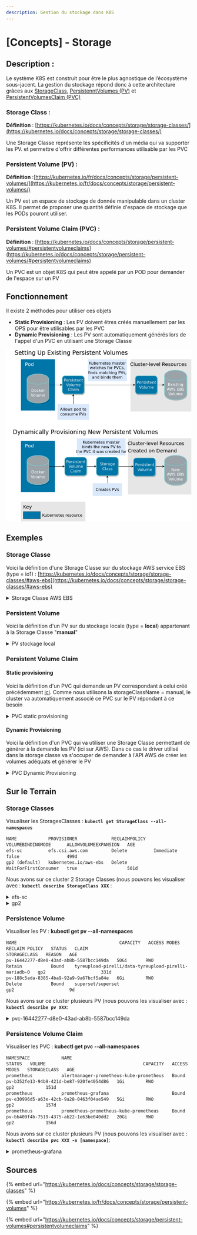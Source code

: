 ```yaml
---
description: Gestion du stockage dans K8S
---
```


# \[Concepts] - Storage

## Description :

Le système K8S est construit pour être le plus agnostique de l’écosystème sous-jacent. La gestion du stockage répond donc à cette architecture grâces aux [StorageClass](concepts-storage.md#storage-class), [PersistenntVolumes (PV)](concepts-storage.md#persistent-volume-pv) et [PersistentVolumesClaim (PVC)](concepts-storage.md#persistent-volume-claim-pvc)

### **Storage Class :**

**Définition** : [https://kubernetes.io/docs/concepts/storage/storage-classes/](https://kubernetes.io/docs/concepts/storage/storage-classes/)

Une Storage Classe représente les spécificités d'un média qui va supporter les PV. et permettre d'offrir différentes performances utilisable par les PVC

### **Persistent Volume (PV) :**

**Définition** :[https://kubernetes.io/fr/docs/concepts/storage/persistent-volumes/](https://kubernetes.io/fr/docs/concepts/storage/persistent-volumes/)

Un PV est un espace de stockage de donnée manipulable dans un cluster K8S. Il permet de proposer une quantité définie d'espace de stockage que les PODs pouront utiliser.

### **Persistent Volume Claim (PVC) :**

**Définition** : [https://kubernetes.io/docs/concepts/storage/persistent-volumes/#persistentvolumeclaims](https://kubernetes.io/docs/concepts/storage/persistent-volumes/#persistentvolumeclaims)

Un PVC est un objet K8S qui peut être appelé par un POD pour demander de l'espace sur un PV

## Fonctionnement

Il existe 2 méthodes pour utiliser ces objets

* **Static Provisioning** : Les PV doivent êtres créés manuellement par les OPS pour être utilisables par les PVC
* **Dynamic Provisioning** : Les PV sont automatiquement générés lors de l'appel d'un PVC en utilisant une Storage Classe

![](<../../.gitbook/assets/K8S--Storage PVC.png>)

## Exemples

### Storage Classe

Voici la définition d'une Storage Classe sur du stockage AWS service EBS (type = io1) : [https://kubernetes.io/docs/concepts/storage/storage-classes/#aws-ebs](https://kubernetes.io/docs/concepts/storage/storage-classes/#aws-ebs)

<details>

<summary>Storage Classe AWS EBS</summary>

```
apiVersion: storage.k8s.io/v1
kind: StorageClass
metadata:
  name: aws-ebs
provisioner: kubernetes.io/aws-ebs
parameters:
  type: io1
  iopsPerGB: "10"
  fsType: ext4
```

</details>

### Persistent Volume

Voici la définition d'un PV sur du stockage locale (type = **local**) appartenant à la Storage Classe "**manual**"

<details>

<summary>PV stockage local</summary>

```
apiVersion: v1
kind: PersistentVolume
metadata:
  name: task-pv-volume
  labels:
    type: local
spec:
  storageClassName: manual
  capacity:
    storage: 10Gi
  accessModes:
    - ReadWriteOnce
  hostPath:
    path: "/mnt/data"
```

</details>

### Persistent Volume Claim

#### Static provisioning

Voici la définition d'un PVC qui demande un PV correspondant à celui créé précédemment [ici](concepts-storage.md#persistent-volume). Comme nous utilisons la storageClassName = manual, le cluster va automatiquement associé ce PVC sur le PV répondant à ce besoin

<details>

<summary>PVC static provisioning</summary>

```
apiVersion: v1
kind: PersistentVolumeClaim
metadata:
  name: task-pv-claim
spec:
  storageClassName: manual
  accessModes:
    - ReadWriteOnce
  resources:
    requests:
      storage: 3Gi
```

</details>

#### **Dynamic Provisioning**

Voici la définition d'un PVC qui va utiliser une Storage Classe permettant de générer à la demande les PV (ici sur AWS). Dans ce cas le driver utilisé dans la storage classe va s'occuper de demander à l'API AWS de créer les volumes adéquats et générer le PV

<details>

<summary>PVC Dynamic Provisioning</summary>

```
apiVersion: v1
kind: PersistentVolumeClaim
metadata:
  name: task-pv-claim
spec:
  storageClassName: aws-ebs
  accessModes:
    - ReadWriteOnce
  resources:
    requests:
      storage: 3Gi
```

</details>

## Sur le Terrain

### Storage Classes

Visualiser les StoragesClasses : **`kubectl get StorageClass --all-namespaces`**

```
NAME            PROVISIONER             RECLAIMPOLICY   VOLUMEBINDINGMODE      ALLOWVOLUMEEXPANSION   AGE
efs-sc          efs.csi.aws.com         Delete          Immediate              false                  499d
gp2 (default)   kubernetes.io/aws-ebs   Delete          WaitForFirstConsumer   true                   501d
```

Nous avons sur ce cluster 2 Storage Classes (nous pouvons les visualiser avec : **`kubectl describe StorageClass XXX`** :

<details>

<summary>efs-sc</summary>

```
Name:            efs-sc
IsDefaultClass:  No
Annotations:     kubectl.kubernetes.io/last-applied-configuration={"apiVersion":"storage.k8s.io/v1","kind":"StorageClass","metadata":{"annotations":{},"name":"efs-sc"},"provisioner":"efs.csi.aws.com"}

Provisioner:           efs.csi.aws.com
Parameters:            <none>
AllowVolumeExpansion:  <unset>
MountOptions:          <none>
ReclaimPolicy:         Delete
VolumeBindingMode:     Immediate
Events:                <none>
```

</details>

<details>

<summary>gp2</summary>

```
Name:            gp2
IsDefaultClass:  Yes
Annotations:     kubectl.kubernetes.io/last-applied-configuration={"apiVersion":"storage.k8s.io/v1","kind":"StorageClass","metadata":{"annotations":{"storageclass.kubernetes.io/is-default-class":"true"},"name":"gp2"},"parameters":{"fsType":"ext4","type":"gp2"},"provisioner":"kubernetes.io/aws-ebs","volumeBindingMode":"WaitForFirstConsumer"}
,storageclass.kubernetes.io/is-default-class=true
Provisioner:           kubernetes.io/aws-ebs
Parameters:            fsType=ext4,type=gp2
AllowVolumeExpansion:  True
MountOptions:          <none>
ReclaimPolicy:         Delete
VolumeBindingMode:     WaitForFirstConsumer
Events:                <none>
```

</details>

### Persistence Volume

Visualiser les PV : **kubectl get pv --all-namespaces**

```
NAME                                       CAPACITY   ACCESS MODES   RECLAIM POLICY   STATUS   CLAIM                                                 STORAGECLASS   REASON   AGE
pv-16442277-d8e0-43ad-ab8b-5587bcc149da   50Gi       RWO            Retain           Bound    tyreupload-pirelli/data-tyreupload-pirelli-mariadb-0   gp2                     331d
pv-188c5ada-8385-4ba9-92a9-9a67bcf5a84e   6Gi        RWO            Delete           Bound    superset/superset                                      gp2                     9d
```

Nous avons sur ce cluster plusieurs PV (nous pouvons les visualiser avec : **`kubectl describe pv XXX`**:

<details>

<summary>pvc-16442277-d8e0-43ad-ab8b-5587bcc149da</summary>

```
Name:              pvc-16442277-d8e0-43ad-ab8b-5587bcc149da
Labels:            failure-domain.beta.kubernetes.io/region=eu-west-3
                   failure-domain.beta.kubernetes.io/zone=eu-west-3c
Annotations:       kubernetes.io/createdby: aws-ebs-dynamic-provisioner
                   pv.kubernetes.io/bound-by-controller: yes
                   pv.kubernetes.io/provisioned-by: kubernetes.io/aws-ebs
Finalizers:        [kubernetes.io/pv-protection]
StorageClass:      gp2
Status:            Bound
Claim:             tyreupload-pirelli/data-tyreupload-pirelli-mariadb-0
Reclaim Policy:    Retain
Access Modes:      RWO
VolumeMode:        Filesystem
Capacity:          50Gi
Node Affinity:     
  Required Terms:  
    Term 0:        failure-domain.beta.kubernetes.io/zone in [eu-west-3c]
                   failure-domain.beta.kubernetes.io/region in [eu-west-3]
Message:           
Source:
    Type:       AWSElasticBlockStore (a Persistent Disk resource in AWS)
    VolumeID:   aws://eu-west-3c/vol-0c6007de5b5e75569
    FSType:     ext4
    Partition:  0
    ReadOnly:   false
Events:         <none>
```

</details>

### Persistence Volume Claim

Visualiser les PVC : **kubectl get pvc --all-namespaces**

```
NAMESPACE            NAME                                                                                                             STATUS   VOLUME                                     CAPACITY   ACCESS MODES   STORAGECLASS   AGE
prometheus           alertmanager-prometheus-kube-prometheus   Bound    pv-b352fe13-94b9-421d-be87-920fe4054d86   1Gi        RWO            gp2            151d
prometheus           prometheus-grafana                        Bound    pv-e30996d5-a63e-42cb-9a28-0463f04ae549   5Gi        RWO            gp2            157d
prometheus           prometheus-prometheus-kube-prometheus     Bound    pv-bb409f4b-7519-4375-ab22-1e63be040dd2   20Gi       RWO            gp2            156d
```

Nous avons sur ce cluster plusieurs PV (nous pouvons les visualiser avec : **`kubectl describe pvc XXX -n [namespace]`**:

<details>

<summary>prometheus-grafana</summary>

```
Name:          prometheus-grafana
Namespace:     prometheus
StorageClass:  gp2
Status:        Bound
Volume:        pvc-e30996d5-a63e-42cb-9a28-0463f04ae549
Labels:        app.kubernetes.io/instance=prometheus
               app.kubernetes.io/managed-by=Helm
               app.kubernetes.io/name=grafana
               app.kubernetes.io/version=7.3.5
               helm.sh/chart=grafana-6.1.17
Annotations:   aws-ebs-tagger/tags: {"project": "GDP290"}
               meta.helm.sh/release-name: prometheus
               meta.helm.sh/release-namespace: prometheus
               pv.kubernetes.io/bind-completed: yes
               pv.kubernetes.io/bound-by-controller: yes
               volume.beta.kubernetes.io/storage-provisioner: kubernetes.io/aws-ebs
               volume.kubernetes.io/selected-node: ip-10-1-26-96.eu-west-3.compute.internal
Finalizers:    [kubernetes.io/pvc-protection]
Capacity:      5Gi
Access Modes:  RWO
VolumeMode:    Filesystem
Used By:       prometheus-grafana-97d686d56-rrwbj
Events:        <none>
```

</details>

## Sources

{% embed url="https://kubernetes.io/docs/concepts/storage/storage-classes" %}

{% embed url="https://kubernetes.io/fr/docs/concepts/storage/persistent-volumes" %}

{% embed url="https://kubernetes.io/docs/concepts/storage/persistent-volumes#persistentvolumeclaims" %}
